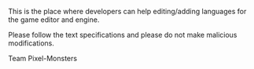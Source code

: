 This is the place where developers can help editing/adding languages for the game editor and engine.

Please follow the text specifications and please do not make malicious modifications.

Team Pixel-Monsters
